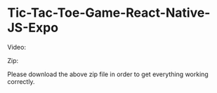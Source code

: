 # Tic-Tac-Toe-Game-React-Native-JS-Expo
Video: 

Zip: 

Please download the above zip file in order to get everything working correctly.
